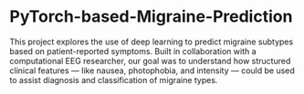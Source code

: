 # PyTorch-based-Migraine-Prediction
This project explores the use of deep learning to predict migraine subtypes based on patient-reported symptoms. Built in collaboration with a computational EEG researcher, our goal was to understand how structured clinical features — like nausea, photophobia, and intensity — could be used to assist diagnosis and classification of migraine types.
